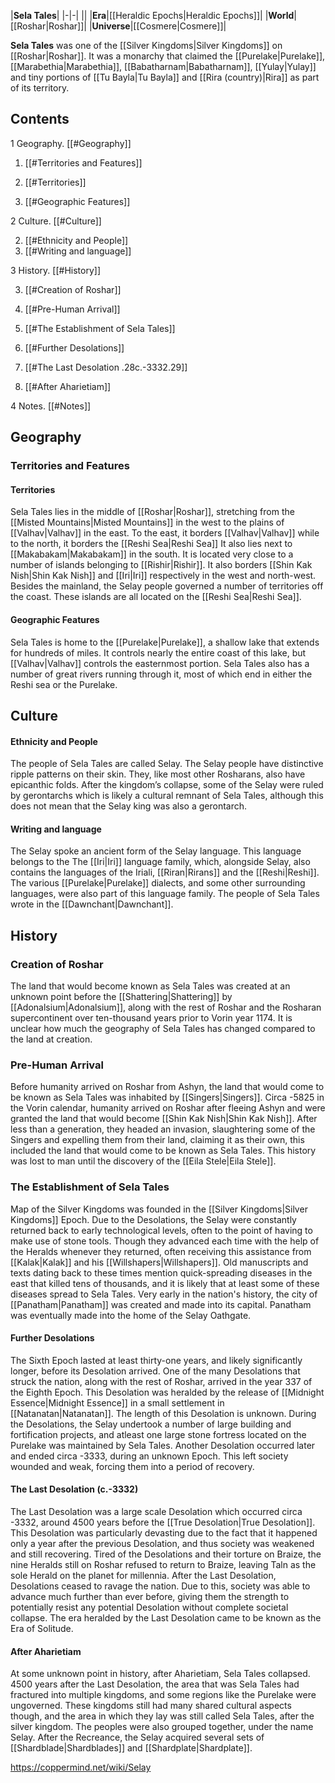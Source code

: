 |**Sela Tales**|
|-|-|
||
|**Era**|[[Heraldic Epochs\|Heraldic Epochs]]|
|**World**|[[Roshar\|Roshar]]|
|**Universe**|[[Cosmere\|Cosmere]]|

**Sela Tales** was one of the [[Silver Kingdoms\|Silver Kingdoms]] on [[Roshar\|Roshar]]. It was a monarchy that claimed the [[Purelake\|Purelake]], [[Marabethia\|Marabethia]], [[Babatharnam\|Babatharnam]], [[Yulay\|Yulay]] and tiny portions of [[Tu Bayla\|Tu Bayla]] and [[Rira (country)\|Rira]] as part of its territory.

## Contents

1 Geography. [[#Geography]] 

1. [[#Territories and Features]] 

1. [[#Territories]] 
1. [[#Geographic Features]] 




2 Culture. [[#Culture]] 

2. [[#Ethnicity and People]] 
2. [[#Writing and language]] 


3 History. [[#History]] 

3. [[#Creation of Roshar]] 
3. [[#Pre-Human Arrival]] 
3. [[#The Establishment of Sela Tales]] 

3. [[#Further Desolations]] 
3. [[#The Last Desolation .28c.-3332.29]] 
3. [[#After Aharietiam]] 




4 Notes. [[#Notes]] 


## Geography
### Territories and Features
#### Territories
Sela Tales lies in the middle of [[Roshar\|Roshar]], stretching from the [[Misted Mountains\|Misted Mountains]] in the west to the plains of [[Valhav\|Valhav]] in the east. To the east, it borders [[Valhav\|Valhav]] while to the north, it borders the [[Reshi Sea\|Reshi Sea]] It also lies next to [[Makabakam\|Makabakam]] in the south. It is located very close to a number of islands belonging to [[Rishir\|Rishir]]. It also borders [[Shin Kak Nish\|Shin Kak Nish]] and [[Iri\|Iri]] respectively in the west and north-west. Besides the mainland, the Selay people governed a number of territories off the coast. These islands are all located on the [[Reshi Sea\|Reshi Sea]].

#### Geographic Features
Sela Tales is home to the [[Purelake\|Purelake]], a shallow lake that extends for hundreds of miles. It controls nearly the entire coast of this lake, but [[Valhav\|Valhav]] controls the easternmost portion. Sela Tales also has a number of great rivers running through it, most of which end in either the Reshi sea or the Purelake.

## Culture
#### Ethnicity and People
The people of Sela Tales are called Selay. The Selay people have distinctive ripple patterns on their skin. They, like most other Rosharans, also have epicanthic folds. After the kingdom’s collapse, some of the Selay were ruled by gerontarchs which is likely a cultural remnant of Sela Tales, although this does not mean that the Selay king was also a gerontarch.

#### Writing and language
The Selay spoke an ancient form of the Selay language. This language belongs to the The [[Iri\|Iri]] language family, which, alongside Selay, also contains the languages of the Iriali, [[Riran\|Rirans]] and the [[Reshi\|Reshi]]. The various [[Purelake\|Purelake]] dialects, and some other surrounding languages, were also part of this language family. The people of Sela Tales wrote in the [[Dawnchant\|Dawnchant]].

## History
### Creation of Roshar
The land that would become known as Sela Tales was created at an unknown point before the [[Shattering\|Shattering]] by [[Adonalsium\|Adonalsium]], along with the rest of Roshar and the Rosharan supercontinent over ten-thousand years prior to Vorin year 1174. It is unclear how much the geography of Sela Tales has changed compared to the land at creation.

### Pre-Human Arrival
Before humanity arrived on Roshar from Ashyn, the land that would come to be known as Sela Tales was inhabited by [[Singers\|Singers]].
Circa -5825 in the Vorin calendar, humanity arrived on Roshar after fleeing Ashyn and were granted the land that would become [[Shin Kak Nish\|Shin Kak Nish]]. After less than a generation, they headed an invasion, slaughtering some of the Singers and expelling them from their land, claiming it as their own, this included the land that would come to be known as Sela Tales. This history was lost to man until the discovery of the [[Eila Stele\|Eila Stele]].

### The Establishment of Sela Tales
  Map of the Silver Kingdoms
 was founded in the [[Silver Kingdoms\|Silver Kingdoms]] Epoch. Due to the Desolations, the Selay were constantly returned back to early technological levels, often to the point of having to make use of stone tools. Though they advanced each time with the help of the Heralds whenever they returned, often receiving this assistance from [[Kalak\|Kalak]] and his [[Willshapers\|Willshapers]]. Old manuscripts and texts dating back to these times mention quick-spreading diseases in the east that killed tens of thousands, and it is likely that at least some of these diseases spread to Sela Tales.
Very early in the nation's history, the city of [[Panatham\|Panatham]] was created and made into its capital. Panatham was eventually made into the home of the Selay Oathgate.

#### Further Desolations
The Sixth Epoch lasted at least thirty-one years, and likely significantly longer, before its Desolation arrived.
One of the many Desolations that struck the nation, along with the rest of Roshar, arrived in the year 337 of the Eighth Epoch. This Desolation was heralded by the release of [[Midnight Essence\|Midnight Essence]] in a small settlement in [[Natanatan\|Natanatan]]. The length of this Desolation is unknown. During the Desolations, the Selay undertook a number of large building and fortification projects, and atleast one large stone fortress located on the Purelake was maintained by Sela Tales.
Another Desolation occurred later and ended circa -3333, during an unknown Epoch. This left society wounded and weak, forcing them into a period of recovery.

#### The Last Desolation (c.-3332)
The Last Desolation was a large scale Desolation which occurred circa -3332, around 4500 years before the [[True Desolation\|True Desolation]]. This Desolation was particularly devasting due to the fact that it happened only a year after the previous Desolation, and thus society was weakened and still recovering. Tired of the Desolations and their torture on Braize, the nine Heralds still on Roshar refused to return to Braize, leaving Taln as the sole Herald on the planet for millennia.
After the Last Desolation, Desolations ceased to ravage the nation. Due to this, society was able to advance much further than ever before, giving them the strength to potentially resist any potential Desolation without complete societal collapse. The era heralded by the Last Desolation came to be known as the Era of Solitude.

#### After Aharietiam
At some unknown point in history, after Aharietiam, Sela Tales collapsed. 4500 years after the Last Desolation, the area that was Sela Tales had fractured into multiple kingdoms, and some regions like the Purelake were ungoverned. These kingdoms still had many shared cultural aspects though, and the area in which they lay was still called Sela Tales, after the silver kingdom. The peoples were also grouped together, under the name Selay. After the Recreance, the Selay acquired several sets of [[Shardblade\|Shardblades]] and [[Shardplate\|Shardplate]].



https://coppermind.net/wiki/Selay